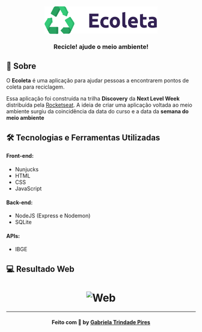 

<h3 align="center">
    <img alt="Logo" title="#logo" width="300px" src="https://github.com/gabipires/Ecoleta_Rocketseat_NLW01/blob/master/logo.png">
    <br><br>
    <b>Recicle! ajude o meio ambiente!</b>  
    <br>
</h3>


## :bookmark: Sobre

O <strong>Ecoleta</strong> é uma aplicação para ajudar pessoas a encontrarem pontos de coleta para reciclagem.

Essa aplicação foi construída na trilha <strong>Discovery</strong> da <strong>Next Level Week</strong> distribuída pela [Rocketseat](https://rocketseat.com.br/). 
A ideia de criar uma aplicação voltada ao meio ambiente surgiu da coincidência da data do curso e a data da <strong>semana do meio ambiente</strong>

## 🛠 Tecnologias e Ferramentas Utilizadas

#### Front-end:
   - Nunjucks
   - HTML
   - CSS
   - JavaScript

#### Back-end:
   - NodeJS (Express e Nodemon)
   - SQLite

#### APIs:
   - IBGE
  
  
## :computer: Resultado Web

<h1 align="center">
    <img alt="Web" src="" width="900px">
</h1>
  
---

<h4 align="center">
    Feito com 💜 by <a href="https://www.linkedin.com/in/gabipires/" target="_blank">Gabriela Trindade Pires</a>
</h4>
